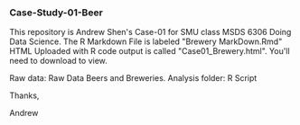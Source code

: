 ### Case-Study-01-Beer

This repository is Andrew Shen's Case-01 for SMU class MSDS 6306 Doing Data Science.
The R Markdown File is labeled "Brewery MarkDown.Rmd"
HTML Uploaded with R code output is called "Case01_Brewery.html". You'll need to download to view.

Raw data: Raw Data Beers and Breweries. 
Analysis folder: R Script

Thanks,

Andrew
